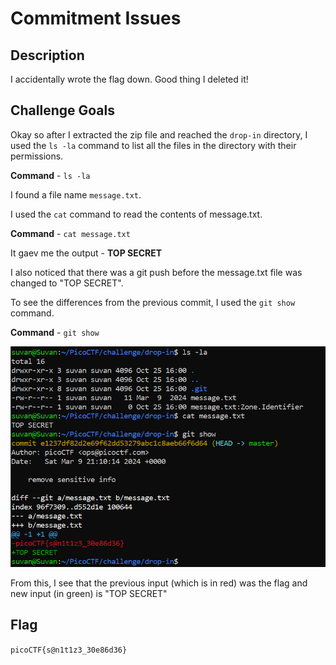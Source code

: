 # Commitment Issues

## Description

I accidentally wrote the flag down. Good thing I deleted it!

## Challenge Goals

Okay so after I extracted the zip file and reached the `drop-in` directory, I used the `ls -la` command to  list all the files in the directory with their permissions.

**Command** - `ls -la`

I found a file name `message.txt`.

I used the `cat` command to read the contents of message.txt.

**Command** - `cat message.txt`

It gaev me the output - **TOP SECRET**

I also noticed that there was a git push before the message.txt file was changed to "TOP SECRET".

To see the differences from the previous commit, I used the `git show` command.

**Command** - `git show`

![alt text](Commitment-Issues.png)

From this, I see that the previous input (which is in red) was the flag and new input (in green) is "TOP SECRET"

## Flag

`picoCTF{s@n1t1z3_30e86d36}`



